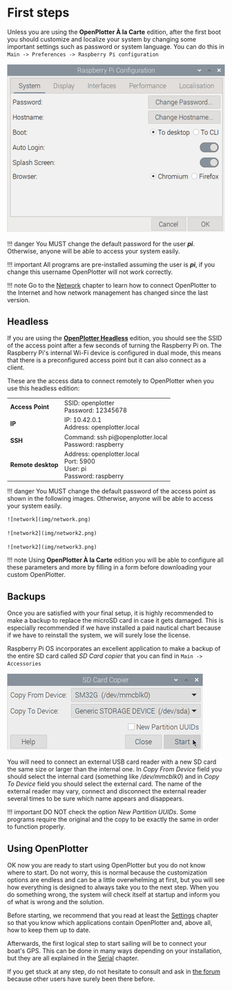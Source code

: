# First steps

Unless you are using the **OpenPlotter À la Carte** edition, after the first boot you should customize and localize your system by changing some important settings such as password or system language. You can do this in ```Main -> Preferences -> Raspberry Pi configuration```

![configuration](img/configuration.png)

!!! danger
	You MUST change the default password for the user ***pi***. Otherwise, anyone will be able to access your system easily.

!!! important
	All programs are pre-installed assuming the user is ***pi***, if you change this username OpenPlotter will not work correctly.

!!! note
	Go to the [Network](../network/network_app.md) chapter to learn how to connect OpenPlotter to the Internet and how network management has changed since the last version.

## Headless

If you are using the [**OpenPlotter Headless**](downloading.md#openplotter-headless) edition, you should see the SSID of the access point after a few seconds of turning the Raspberry Pi on. The Raspberry Pi's internal Wi-Fi device is configured in dual mode, this means that there is a preconfigured access point but it can also connect as a client.

These are the access data to connect remotely to OpenPlotter when you use this headless edition:

|                    |                                     |
|--------------------|-------------------------------------|
| **Access Point**   | SSID: openplotter<br>Password: 12345678|
| **IP**             | IP: 10.42.0.1<br>Address: openplotter.local|
| **SSH**            | Command: ssh pi\@openplotter.local<br>Password: raspberry|
| **Remote desktop** | Address: openplotter.local<br>Port: 5900<br>User: pi<br>Password: raspberry|


!!! danger
	You MUST change the default password of the access point as shown in the following images. Otherwise, anyone will be able to access your system easily.

	![network](img/network.png)

	![network2](img/network2.png)

	![network2](img/network3.png)

!!! note
	Using **OpenPlotter À la Carte** edition you will be able to configure all these parameters and more by filling in a form before downloading your custom OpenPlotter.


## Backups

Once you are satisfied with your final setup, it is highly recommended to make a backup to replace the microSD card in case it gets damaged. This is especially recommended if we have installed a paid nautical chart because if we have to reinstall the system, we will surely lose the license.

Raspberry Pi OS incorporates an excellent application to make a backup of the entire SD card called *SD Card copier* that you can find in ```Main -> Accessories```

![sdCardCopier](img/sdCardCopier.png)

You will need to connect an external USB card reader with a new SD card the same size or larger than the internal one. In *Copy From Device* field you should select the internal card (something like */dev/mmcblk0*) and in *Copy To Device* field you should select the external card. The name of the external reader may vary, connect and disconnect the external reader several times to be sure which name appears and disappears.

!!! important
	DO NOT check the option *New Partition UUIDs*. Some programs require the original and the copy to be exactly the same in order to function properly.

## Using OpenPlotter

OK now you are ready to start using OpenPlotter but you do not know where to start. Do not worry, this is normal because the customization options are endless and can be a little overwhelming at first, but you will see how everything is designed to always take you to the next step. When you do something wrong, the system will check itself at startup and inform you of what is wrong and the solution.

Before starting, we recommend that you read at least the [Settings](../settings/settings_app.md) chapter so that you know which applications contain OpenPlotter and, above all, how to keep them up to date.

Afterwards, the first logical step to start sailing will be to connect your boat's GPS. This can be done in many ways depending on your installation, but they are all explained in the [Serial](../serial/serial_app.md) chapter.

If you get stuck at any step, do not hesitate to consult and ask in [the forum](https://forum.openmarine.net/) because other users have surely been there before.